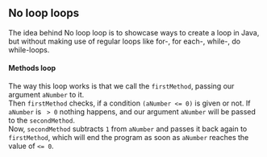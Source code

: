
## No loop loops
The idea behind No loop loop is to showcase ways to create a loop in Java,  
but without making use of regular loops like for-, for each-, while-, do while-loops.

#### Methods loop
The way this loop works is that we call the ```firstMethod```, passing our argument ```aNumber``` to it.    
Then ```firstMethod``` checks, if a condition ```(aNumber <= 0)``` is given or not. If ```aNumber``` is ``` > 0``` nothing happens, and our argument ```aNumber``` will be passed to the ```secondMethod```.  
Now, ```secondMethod``` subtracts ```1``` from ```aNumber``` and passes it back again to ```firstMethod```, which will end the program as soon as ```aNumber``` reaches the value of ```<= 0```.